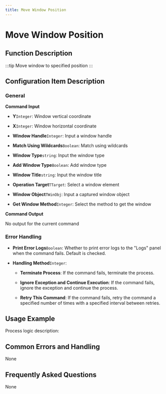 ```yaml
---
title: Move Window Position
---
```


# Move Window Position

## Function Description

:::tip 
Move window to specified position
:::

## Configuration Item Description

### General

**Command Input**

- **Y**`Integer`: Window vertical coordinate

- **X**`Integer`: Window horizontal coordinate

- **Window Handle**`Integer`: Input a window handle

- **Match Using Wildcards**`Boolean`: Match using wildcards

- **Window Type**`string`: Input the window type

- **Add Window Type**`Boolean`: Add window type

- **Window Title**`string`: Input the window title

- **Operation Target**`TTarget`: Select a window element

- **Window Object**`TWinObj`: Input a captured window object

- **Get Window Method**`Integer`: Select the method to get the window


**Command Output**

No output for the current command


### Error Handling

- **Print Error Logs**`Boolean`: Whether to print error logs to the "Logs" panel when the command fails. Default is checked. 

- **Handling Method**`Integer`:

    - **Terminate Process**: If the command fails, terminate the process.

    - **Ignore Exception and Continue Execution**: If the command fails, ignore the exception and continue the process.

    - **Retry This Command**: If the command fails, retry the command a specified number of times with a specified interval between retries.

## Usage Example

Process logic description:

## Common Errors and Handling

None

## Frequently Asked Questions

None

